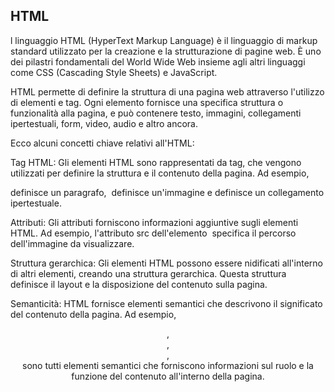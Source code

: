 <!-- @format -->

## HTML

l linguaggio HTML (HyperText Markup Language) è il linguaggio di markup standard utilizzato per la creazione e la strutturazione di pagine web. È uno dei pilastri fondamentali del World Wide Web insieme agli altri linguaggi come CSS (Cascading Style Sheets) e JavaScript.

HTML permette di definire la struttura di una pagina web attraverso l'utilizzo di elementi e tag. Ogni elemento fornisce una specifica struttura o funzionalità alla pagina, e può contenere testo, immagini, collegamenti ipertestuali, form, video, audio e altro ancora.

Ecco alcuni concetti chiave relativi all'HTML:

Tag HTML: Gli elementi HTML sono rappresentati da tag, che vengono utilizzati per definire la struttura e il contenuto della pagina. Ad esempio, <p> definisce un paragrafo, <img> definisce un'immagine e <a> definisce un collegamento ipertestuale.

Attributi: Gli attributi forniscono informazioni aggiuntive sugli elementi HTML. Ad esempio, l'attributo src dell'elemento <img> specifica il percorso dell'immagine da visualizzare.

Struttura gerarchica: Gli elementi HTML possono essere nidificati all'interno di altri elementi, creando una struttura gerarchica. Questa struttura definisce il layout e la disposizione del contenuto sulla pagina.

Semanticità: HTML fornisce elementi semantici che descrivono il significato del contenuto della pagina. Ad esempio, <header>, <footer>, <nav>, <article> sono tutti elementi semantici che forniscono informazioni sul ruolo e la funzione del contenuto all'interno della pagina.
